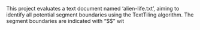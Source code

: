 This project evaluates a text document named ‘alien-life.txt’, aiming to identify all potential segment boundaries using the TextTiling algorithm. The segment boundaries are indicated with “$$” wit